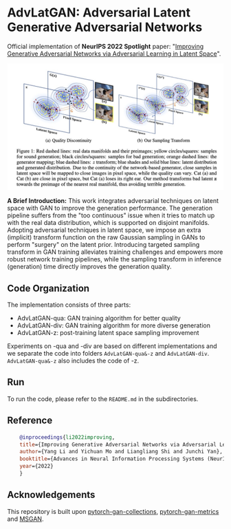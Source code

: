 # AdvLatGAN: Adversarial Latent Generative Adversarial Networks
Official implementation of **NeurIPS 2022 Spotlight** paper: "[Improving Generative Adversarial Networks via Adversarial Learning in Latent Space](https://openreview.net/pdf?id=Magl9CSHB87)".

![sampling_shift](./figures/sampling_shift.jpg)

**A Brief Introduction:** This work integrates adversarial techniques on latent space with GAN to improve the generation performance. The generation pipeline suffers from the "too continuous" issue when it tries to match up with the real data distribution, which is supported on disjoint manifolds. Adopting adversarial techniques in latent space, we impose an extra (implicit) transform function on the raw Gaussian sampling in GANs to perform "surgery" on the latent prior. Introducing targeted sampling transform in GAN training alleviates training challenges and empowers more robust network training pipelines, while the sampling transform in inference (generation) time directly improves the generation quality.

## Code Organization

The implementation consists of three parts:

- AdvLatGAN-qua: GAN training algorithm for better quality
- AdvLatGAN-div: GAN training algorithm for more diverse generation
- AdvLatGAN-z: post-training latent space sampling improvement

Experiments on -qua and -div are based on different implementations and we separate the code into folders `AdvLatGAN-qua&-z` and `AdvLatGAN-div`.  `AdvLatGAN-qua&-z`  also includes the code of -z.

## Run

To run the code, please refer to the `README.md` in the subdirectories.

## Reference

```bibtex
    @inproceedings{li2022improving,
    title={Improving Generative Adversarial Networks via Adversarial Learning in Latent Space},
    author={Yang Li and Yichuan Mo and Liangliang Shi and Junchi Yan},
    booktitle={Advances in Neural Information Processing Systems (NeurIPS)},
    year={2022}
    }
```

## Acknowledgements

This repository is built upon [pytorch-gan-collections](https://github.com/w86763777/pytorch-gan-collections), [pytorch-gan-metrics](https://github.com/w86763777/pytorch-gan-metrics) and [MSGAN](https://github.com/HelenMao/MSGAN).
